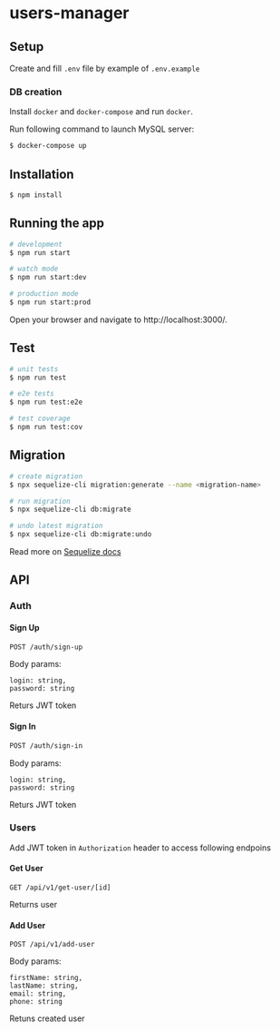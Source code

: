 # users-manager

## Setup

Create and fill `.env` file by example of `.env.example`


### DB creation

Install `docker` and `docker-compose` and run `docker`.

Run following command to launch MySQL server:

```bash
$ docker-compose up
```

## Installation

```bash
$ npm install
```

## Running the app

```bash
# development
$ npm run start

# watch mode
$ npm run start:dev

# production mode
$ npm run start:prod
```

Open your browser and navigate to http://localhost:3000/.

## Test

```bash
# unit tests
$ npm run test

# e2e tests
$ npm run test:e2e

# test coverage
$ npm run test:cov
```


## Migration

```bash
# create migration 
$ npx sequelize-cli migration:generate --name <migration-name>
```

```bash
# run migration
$ npx sequelize-cli db:migrate   
```

```bash
# undo latest migration
$ npx sequelize-cli db:migrate:undo
```

Read more on [Sequelize docs](https://sequelize.org/docs/v6/other-topics/migrations/)

## API

### Auth


#### Sign Up

```bash
POST /auth/sign-up
```

Body params:
```
login: string,
password: string
```

Returs JWT token

#### Sign In

```bash
POST /auth/sign-in
```

Body params:
```
login: string,
password: string
```

Returs JWT token

### Users

Add JWT token in `Authorization` header to access following endpoins

#### Get User

```
GET /api/v1/get-user/[id]
```

Returns user

#### Add User

```
POST /api/v1/add-user
```

Body params:
```
firstName: string,
lastName: string,
email: string,
phone: string 
```

Retuns created user

